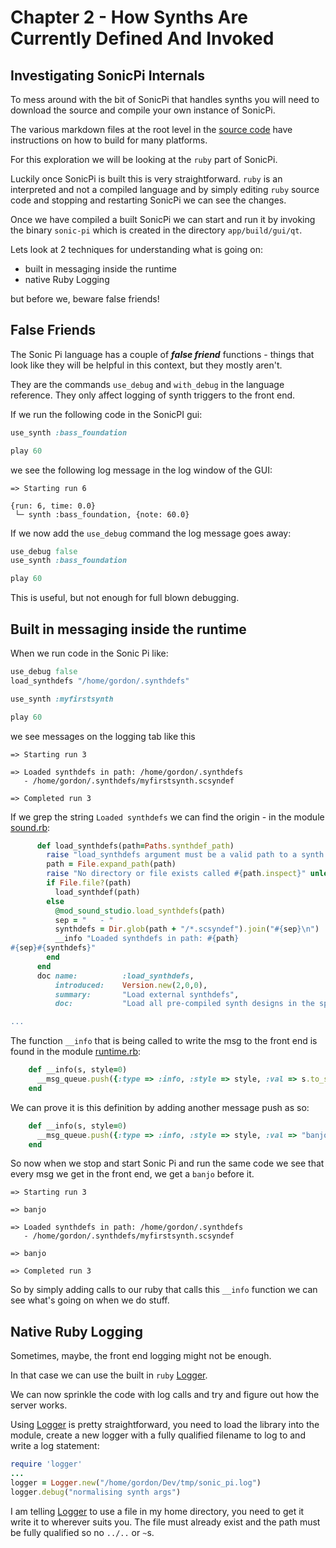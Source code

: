 # Chapter 2 - How Synths Are Currently Defined And Invoked

## Investigating SonicPi Internals

To mess around with the bit of SonicPi that handles synths you will need to download the source and compile your own instance of SonicPi.

The various markdown files at the root level in the [source code](https://github.com/sonic-pi-net/sonic-pi) have instructions on how to build for many platforms.

For this exploration we will be looking at the `ruby` part of SonicPi.

Luckily once SonicPi is built this is very straightforward. `ruby` is an interpreted and not a compiled language and by simply editing `ruby` source code and stopping and restarting SonicPi we can see the changes.

Once we have compiled a built SonicPi we can start and run it by invoking the binary `sonic-pi` which is created in the directory `app/build/gui/qt`.

Lets look at 2 techniques for understanding what is going on:

* built in messaging inside the runtime
* native Ruby Logging

but before we, beware false friends!

## False Friends

The Sonic Pi language has a couple of ***false friend*** functions - things that look like they will be helpful in this context, but they mostly aren't.

They are the commands `use_debug` and `with_debug` in the language reference. They only affect logging of synth triggers to the front end.

If we run the following code in the SonicPI gui:

```ruby
use_synth :bass_foundation

play 60
```

we see the following log message in the log window of the GUI:

```
=> Starting run 6

{run: 6, time: 0.0}
 └─ synth :bass_foundation, {note: 60.0}
```

If we now add the `use_debug` command the log message goes away:
 
```ruby
use_debug false
use_synth :bass_foundation

play 60
```

This is useful, but not enough for full blown debugging.

## Built in messaging inside the runtime

When we run code in the Sonic Pi like:

```ruby
use_debug false
load_synthdefs "/home/gordon/.synthdefs"

use_synth :myfirstsynth

play 60
```

we see messages on the logging tab like this


```
=> Starting run 3

=> Loaded synthdefs in path: /home/gordon/.synthdefs
   - /home/gordon/.synthdefs/myfirstsynth.scsyndef

=> Completed run 3
```

If we grep the string `Loaded synthdefs` we can find the origin - in the module [sound.rb](https://github.com/sonic-pi-net/sonic-pi/blob/58164cad453458ce0795b01696987e4a2946a451/app/server/ruby/lib/sonicpi/lang/sound.rb#L3357):

```ruby
      def load_synthdefs(path=Paths.synthdef_path)
        raise "load_synthdefs argument must be a valid path to a synth design. Got an empty string." if path.empty?
        path = File.expand_path(path)
        raise "No directory or file exists called #{path.inspect}" unless File.exist? path
        if File.file?(path)
          load_synthdef(path)
        else
          @mod_sound_studio.load_synthdefs(path)
          sep = "   - "
          synthdefs = Dir.glob(path + "/*.scsyndef").join("#{sep}\n")
          __info "Loaded synthdefs in path: #{path}
#{sep}#{synthdefs}"
        end
      end
      doc name:          :load_synthdefs,
          introduced:    Version.new(2,0,0),
          summary:       "Load external synthdefs",
          doc:           "Load all pre-compiled synth designs in the specified directory. This is useful if you wish to use your own SuperCollider synthesiser designs within Sonic Pi.

...
``` 

The function `__info` that is being called to write the msg to the front end is found in the module [runtime.rb](https://github.com/sonic-pi-net/sonic-pi/blob/067a9c7ee2ec2dd839dff054a81112e50326532a/app/server/ruby/lib/sonicpi/runtime.rb#L349):

```ruby
	def __info(s, style=0)
      __msg_queue.push({:type => :info, :style => style, :val => s.to_s}) unless __system_thread_locals.get :sonic_pi_spider_silent
    end
```
We can prove it is this definition by adding another message push as so:

```ruby
	def __info(s, style=0)
      __msg_queue.push({:type => :info, :style => style, :val => "banjo"}) unless       __msg_queue.push({:type => :info, :style => style, :val => s.to_s}) unless __system_thread_locals.get :sonic_pi_spider_silent
    end

```
So now when we stop and start Sonic Pi and run the same code we see that every msg we get in the front end, we get a `banjo` before it.

```
=> Starting run 3

=> banjo

=> Loaded synthdefs in path: /home/gordon/.synthdefs
   - /home/gordon/.synthdefs/myfirstsynth.scsyndef

=> banjo

=> Completed run 3
```
So by simply adding calls to our ruby that calls this `__info` function we can see what's going on when we do stuff.

## Native Ruby Logging


Sometimes, maybe, the front end logging might not be enough.
 
In that case we can use the built in `ruby` [Logger](https://ruby-doc.org/stdlib-2.4.0/libdoc/logger/rdoc/Logger.html).

We can now sprinkle the code with log calls and try and figure out how the server works.

Using [Logger](https://ruby-doc.org/stdlib-2.4.0/libdoc/logger/rdoc/Logger.html) is pretty straightforward, you need to load the library into the module, create a new logger with a fully qualified filename to log to and write a log statement:

```ruby
require 'logger'
...
logger = Logger.new("/home/gordon/Dev/tmp/sonic_pi.log")
logger.debug("normalising synth args")
```

I am telling [Logger](https://ruby-doc.org/stdlib-2.4.0/libdoc/logger/rdoc/Logger.html) to use a file in my home directory, you need to get it write it to wherever suits you. The file must already exist and the path must be fully qualified so no `../..` or `~`s.
